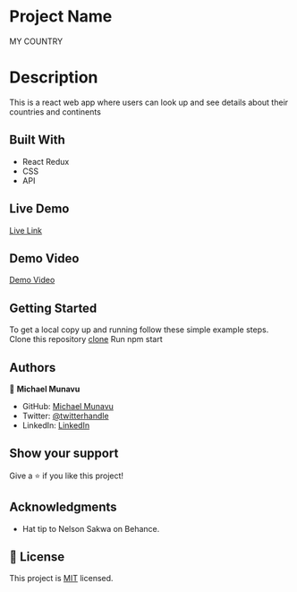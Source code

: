 # Project Name
MY COUNTRY

# Description
This is a react web app where users can look up and see details about their countries and continents


## Built With

- React Redux
- CSS
- API

## Live Demo 

[Live  Link](https://sunny-rabanadas-0cd377.netlify.app/)

## Demo Video


[Demo Video](https://www.loom.com/share/77c88a658fe444fe9854242fbefd0d1a/)




## Getting Started

To get a local copy up and running follow these simple example steps.
Clone this repository [clone](https://github.com/MICHAELMUNAVU83/my-country.git)
Run npm start

## Authors

👤 **Michael Munavu**

- GitHub: [Michael Munavu](https://github.com/MICHAELMUNAVU83)
- Twitter: [@twitterhandle](https://twitter.com/MunavuMichael)
- LinkedIn: [LinkedIn](https://www.linkedin.com/in/michael-munavu/)

## Show your support

Give a ⭐️ if you like this project!

## Acknowledgments

- Hat tip to Nelson Sakwa on Behance.


## 📝 License

This project is [MIT](https://github.com/microverseinc/readme-template/blob/master/MIT.md) licensed.
